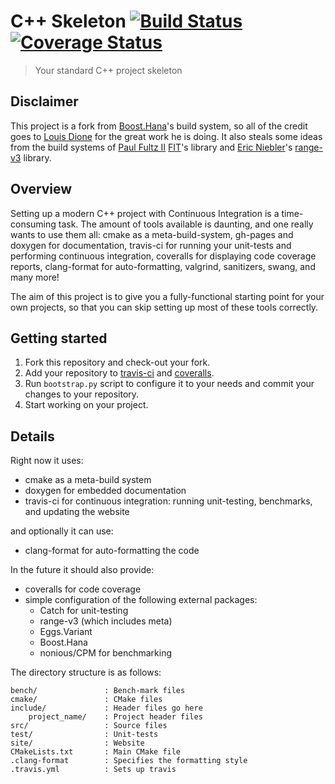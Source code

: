 # C++ Skeleton <a href="https://travis-ci.org/gnzlbg/cpp_skeleton" target="_blank">![Build Status][badge.Travis]</a> <a href="https://coveralls.io/r/gnzlbg/cpp_skeleton" target="_blank">![Coverage Status][badge.Coveralls]</a>
> Your standard C++ project skeleton

## Disclaimer

This project is a fork from [Boost.Hana][]'s build system, so all of the credit
goes to [Louis Dione][] for the great work he is doing. It also steals some
ideas from the build systems of [Paul Fultz II][] [FIT][]'s library and
[Eric Niebler][]'s [range-v3][] library.

## Overview

Setting up a modern C++ project with Continuous Integration is a time-consuming
task. The amount of tools available is daunting, and one really wants to use
them all: cmake as a meta-build-system, gh-pages and doxygen for documentation,
travis-ci for running your unit-tests and performing continuous integration,
coveralls for displaying code coverage reports, clang-format for
auto-formatting, valgrind, sanitizers, swang, and many more!

The aim of this project is to give you a fully-functional starting point for
your own projects, so that you can skip setting up most of these tools
correctly.

## Getting started

1. Fork this repository and check-out your fork.
2. Add your repository to [travis-ci][] and [coveralls][].
3. Run `bootstrap.py` script to configure it to your needs and commit your
changes to your repository.
4. Start working on your project.

## Details

Right now it uses:
- cmake as a meta-build system
- doxygen for embedded documentation
- travis-ci for continuous integration: running unit-testing, benchmarks, and
  updating the website

and optionally it can use:
- clang-format for auto-formatting the code

In the future it should also provide:
- coveralls for code coverage
- simple configuration of the following external packages:
  - Catch for unit-testing
  - range-v3 (which includes meta)
  - Eggs.Variant
  - Boost.Hana
  - nonious/CPM for benchmarking

The directory structure is as follows:

```shell
bench/               : Bench-mark files
cmake/               : CMake files
include/             : Header files go here
    project_name/    : Project header files
src/                 : Source files
test/                : Unit-tests 
site/                : Website
CMakeLists.txt       : Main CMake file
.clang-format        : Specifies the formatting style
.travis.yml          : Sets up travis
```

<!-- Links -->
[badge.Travis]: https://travis-ci.org/gnzlbg/cpp_skeleton.svg?branch=master
[badge.Coveralls]: https://coveralls.io/repos/gnzlbg/cpp_skeleton/badge.svg
[Boost.Hana]: https://github.com/ldionne/hana
[Louis Dione]: http://ldionne.com/
[FIT]: https://github.com/pfultz2/Fit
[Paul Fultz II]: http://pfultz2.com/blog/
[Eric Niebler]: http://ericniebler.com/
[range-v3]: https://github.com/ericniebler/range-v3
[travis-ci]: https://travis-ci.org/
[coveralls]: https://coveralls.io/
